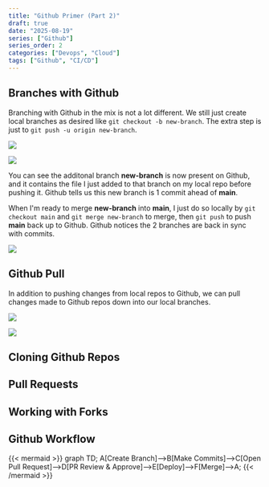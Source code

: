 ```yaml
---
title: "Github Primer (Part 2)"
draft: true
date: "2025-08-19"
series: ["Github"]
series_order: 2
categories: ["Devops", "Cloud"]
tags: ["Github", "CI/CD"]
---
```


## Branches with Github

Branching with Github in the mix is not a lot different. We still just create local branches as desired like `git checkout -b new-branch`. The extra step is just to `git push -u origin new-branch`.

![](/images/github-add-branch.png)

![](/images/github-new-branch.png)

You can see the additonal branch **new-branch** is now present on Github, and it contains the file I just added to that branch on my local repo before pushing it. Github tells us this new branch is 1 commit ahead of **main**.

When I'm ready to merge **new-branch** into **main**, I just do so locally by `git checkout main` and `git merge new-branch` to merge, then `git push` to push **main** back up to Github. Github notices the 2 branches are back in sync with commits.

![](/images/github-merge.png)

## Github Pull

In addition to pushing changes from local repos to Github, we can pull changes made to Github repos down into our local branches.

![](/images/github-add-file.png)

![](/images/github-pull.png)

## Cloning Github Repos

## Pull Requests


## Working with Forks

## Github Workflow

{{< mermaid >}}
graph TD;
A[Create Branch]-->B[Make Commits]-->C[Open Pull Request]-->D[PR Review & Approve]-->E[Deploy]-->F[Merge]-->A;
{{< /mermaid >}}

###